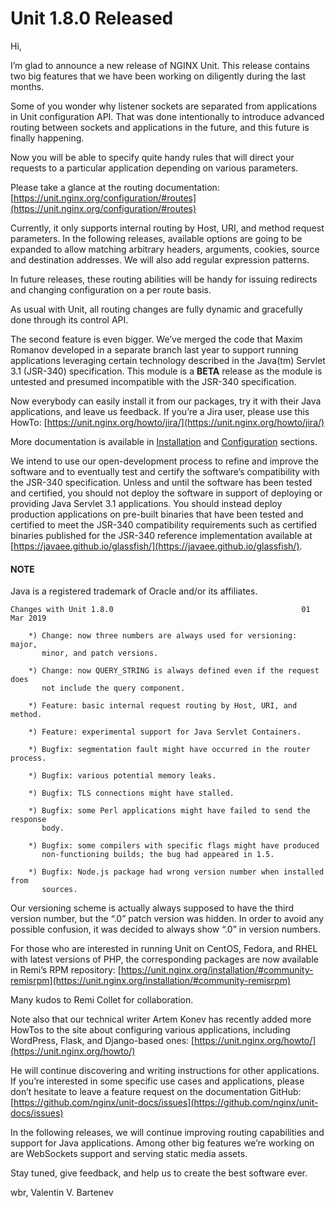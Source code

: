 # Unit 1.8.0 Released

Hi,

I’m glad to announce a new release of NGINX Unit.  This release contains two
big features that we have been working on diligently during the last months.

Some of you wonder why listener sockets are separated from applications in
Unit configuration API.  That was done intentionally to introduce advanced
routing between sockets and applications in the future, and this future is
finally happening.

Now you will be able to specify quite handy rules that will direct your
requests to a particular application depending on various parameters.

Please take a glance at the routing documentation:
[https://unit.nginx.org/configuration/#routes](https://unit.nginx.org/configuration/#routes)

Currently, it only supports internal routing by Host, URI, and method request
parameters.  In the following releases, available options are going to be
expanded to allow matching arbitrary headers, arguments, cookies, source
and destination addresses.  We will also add regular expression patterns.

In future releases, these routing abilities will be handy for issuing redirects
and changing configuration on a per route basis.

As usual with Unit, all routing changes are fully dynamic and gracefully done
through its control API.

The second feature is even bigger.  We’ve merged the code that Maxim Romanov
developed in a separate branch last year to support running applications
leveraging certain technology described in the Java(tm) Servlet 3.1 (JSR-340)
specification.  This module is a **BETA** release as the module is untested and
presumed incompatible with the JSR-340 specification.

Now everybody can easily install it from our packages, try it with their Java
applications, and leave us feedback.  If you’re a Jira user, please use this
HowTo: [https://unit.nginx.org/howto/jira/](https://unit.nginx.org/howto/jira/)

More documentation is available in [Installation](../../installation.md) and
[Configuration](../../configuration.md) sections.

We intend to use our open-development process to refine and improve the
software and to eventually test and certify the software’s compatibility
with the JSR-340 specification.  Unless and until the software has been
tested and certified, you should not deploy the software in support of
deploying or providing Java Servlet 3.1 applications.  You should instead
deploy production applications on pre-built binaries that have been tested
and certified to meet the JSR-340 compatibility requirements such as
certified binaries published for the JSR-340 reference implementation
available at [https://javaee.github.io/glassfish/](https://javaee.github.io/glassfish/).

#### NOTE
Java is a registered trademark of Oracle and/or its affiliates.

```none
Changes with Unit 1.8.0                                          01 Mar 2019

    *) Change: now three numbers are always used for versioning: major,
       minor, and patch versions.

    *) Change: now QUERY_STRING is always defined even if the request does
       not include the query component.

    *) Feature: basic internal request routing by Host, URI, and method.

    *) Feature: experimental support for Java Servlet Containers.

    *) Bugfix: segmentation fault might have occurred in the router process.

    *) Bugfix: various potential memory leaks.

    *) Bugfix: TLS connections might have stalled.

    *) Bugfix: some Perl applications might have failed to send the response
       body.

    *) Bugfix: some compilers with specific flags might have produced
       non-functioning builds; the bug had appeared in 1.5.

    *) Bugfix: Node.js package had wrong version number when installed from
       sources.
```

Our versioning scheme is actually always supposed to have the third version
number, but the “.0” patch version was hidden.  In order to avoid any possible
confusion, it was decided to always show “.0” in version numbers.

For those who are interested in running Unit on CentOS, Fedora, and RHEL
with latest versions of PHP, the corresponding packages are now available
in Remi’s RPM repository:
[https://unit.nginx.org/installation/#community-remisrpm](https://unit.nginx.org/installation/#community-remisrpm)

Many kudos to Remi Collet for collaboration.

Note also that our technical writer Artem Konev has recently added more HowTos
to the site about configuring various applications, including WordPress, Flask,
and Django-based ones: [https://unit.nginx.org/howto/](https://unit.nginx.org/howto/)

He will continue discovering and writing instructions for other applications.
If you’re interested in some specific use cases and applications, please don’t
hesitate to leave a feature request on the documentation GitHub:
[https://github.com/nginx/unit-docs/issues](https://github.com/nginx/unit-docs/issues)

In the following releases, we will continue improving routing capabilities
and support for Java applications.  Among other big features we’re working
on are WebSockets support and serving static media assets.

Stay tuned, give feedback, and help us to create the best software ever.

wbr, Valentin V. Bartenev
